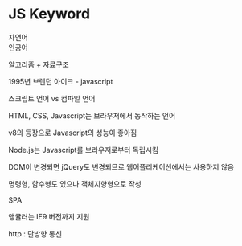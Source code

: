 # JS Keyword

자연어  
인공어

알고리즘 + 자료구조

1995년 브렌던 아이크 - javascript

스크립트 언어 vs 컴파일 언어

HTML, CSS, Javascript는 브라우저에서 동작하는 언어

v8의 등장으로 Javascript의 성능이 좋아짐

Node.js는 Javascript를 브라우저로부터 독립시킴

DOM이 변경되면 jQuery도 변경되므로 웹어플리케이션에서는 사용하지 않음

명령형, 함수형도 있으나 객체지향형으로 작성

SPA

앵귤러는 IE9 버전까지 지원

http : 단방향 통신